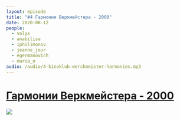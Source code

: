 ```yaml
---
layout: episode
title: "#4 Гармонии Веркмейстера - 2000"
date: 2020-08-12
people:
  - volyx
  - anabilisa
  - iphilimonov
  - jeanne_jour
  - egermanovich
  - maria_o
audio: /audio/4-kinoklub-werckmeister-harmonies.mp3
---
```


# [Гармонии Веркмейстера - 2000](https://www.kinopoisk.ru/film/50377/)

![](https://avatars.mds.yandex.net/get-kinopoisk-image/1946459/71dfea55-b41c-4786-9170-d7c144d5d2f6/600x900)
